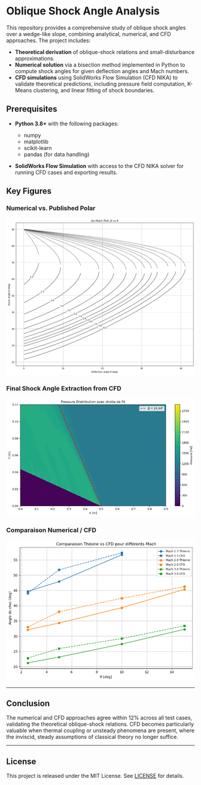 # Oblique Shock Angle Analysis

This repository provides a comprehensive study of oblique shock angles over a wedge-like slope, combining analytical, numerical, and CFD approaches. The project includes:

- **Theoretical derivation** of oblique-shock relations and small-disturbance approximations.
- **Numerical solution** via a bisection method implemented in Python to compute shock angles for given deflection angles and Mach numbers.
- **CFD simulations** using SolidWorks Flow Simulation (CFD NIKA) to validate theoretical predictions, including pressure field computation, K-Means clustering, and linear fitting of shock boundaries.

## Prerequisites

- **Python 3.8+** with the following packages:
  - numpy
  - matplotlib
  - scikit-learn
  - pandas (for data handling)

- **SolidWorks Flow Simulation** with access to the CFD NIKA solver for running CFD cases and exporting results.


## Key Figures

### Numerical vs. Published Polar

![Computed polar](Doc/ressources/figures/compute_polaire.png)

### Final Shock Angle Extraction from CFD

![Pressure Distribution](Doc/ressources/figures/final_slope.png)

### Comparaison Numerical / CFD

![Final slope](Doc/ressources/figures/sol1.png)

---

## Conclusion

The numerical and CFD approaches agree within 12% across all test cases, validating the theoretical oblique-shock relations. CFD becomes particularly valuable when thermal coupling or unsteady phenomena are present, where the inviscid, steady assumptions of classical theory no longer suffice.

---

## License

This project is released under the MIT License. See [LICENSE](LICENSE) for details.
